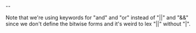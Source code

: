 --

Note that we're using keywords for "and" and "or" instead of "||" and "&&"
since we don't define the bitwise forms and it's weird to lex "||" without "|".